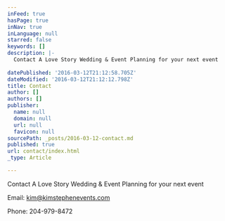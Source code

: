```yaml
---
inFeed: true
hasPage: true
inNav: true
inLanguage: null
starred: false
keywords: []
description: |-
  Contact A Love Story Wedding & Event Planning for your next event
  ​
datePublished: '2016-03-12T21:12:58.705Z'
dateModified: '2016-03-12T21:12:12.798Z'
title: Contact
author: []
authors: []
publisher:
  name: null
  domain: null
  url: null
  favicon: null
sourcePath: _posts/2016-03-12-contact.md
published: true
url: contact/index.html
_type: Article

---
```

Contact A Love Story Wedding & Event Planning for your next event
​

Email:
kim@kimstephenevents.com
﻿ 

​Phone:
204-979-8472